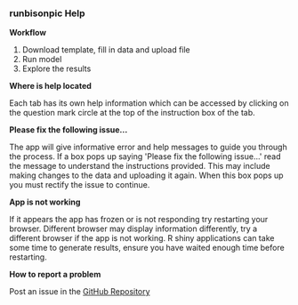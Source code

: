 ### runbisonpic Help

**Workflow**

1. Download template, fill in data and upload file
2. Run model
3. Explore the results

**Where is help located**

Each tab has its own help information which can be accessed by clicking on the question mark circle at the top of the instruction box of the tab. 

**Please fix the following issue...**

The app will give informative error and help messages to guide you through the process. 
If a box pops up saying 'Please fix the following issue...' read the message to understand the instructions provided. 
This may include making changes to the data and uploading it again. 
When this box pops up you must rectify the issue to continue.

**App is not working**

If it appears the app has frozen or is not responding try restarting your browser. 
Different browser may display information differently, try a different browser if the app is not working. R shiny applications can take some time to generate results, ensure you have waited enough time before restarting. 

**How to report a problem**

Post an issue in the [GitHub Repository](https://github.com/poissonconsulting/runbisonpic/issues)
